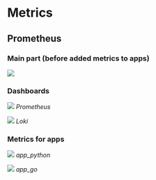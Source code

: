 # Metrics

## Prometheus

### Main part (before added metrics to apps)

![](https://i.imgur.com/iWsn26f.png)

### Dashboards

![](https://i.imgur.com/aTYJPNV.png)
_Prometheus_

![](https://i.imgur.com/QTIw9HO.png)
_Loki_

### Metrics for apps

![](https://i.imgur.com/3YyWYF9.png)
_app_python_

![](https://i.imgur.com/bGMDjKW.png)
_app_go_